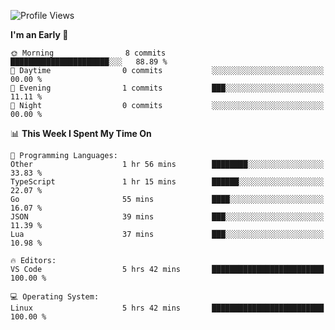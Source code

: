<!--START_SECTION:waka-->
![Profile Views](http://img.shields.io/badge/Profile%20Views-7-blue)

**I'm an Early 🐤** 

```text
🌞 Morning                8 commits           ██████████████████████░░░   88.89 % 
🌆 Daytime                0 commits           ░░░░░░░░░░░░░░░░░░░░░░░░░   00.00 % 
🌃 Evening                1 commits           ███░░░░░░░░░░░░░░░░░░░░░░   11.11 % 
🌙 Night                  0 commits           ░░░░░░░░░░░░░░░░░░░░░░░░░   00.00 % 
```


📊 **This Week I Spent My Time On** 

```text
💬 Programming Languages: 
Other                    1 hr 56 mins        ████████░░░░░░░░░░░░░░░░░   33.83 % 
TypeScript               1 hr 15 mins        ██████░░░░░░░░░░░░░░░░░░░   22.07 % 
Go                       55 mins             ████░░░░░░░░░░░░░░░░░░░░░   16.07 % 
JSON                     39 mins             ███░░░░░░░░░░░░░░░░░░░░░░   11.39 % 
Lua                      37 mins             ███░░░░░░░░░░░░░░░░░░░░░░   10.98 % 

🔥 Editors: 
VS Code                  5 hrs 42 mins       █████████████████████████   100.00 % 

💻 Operating System: 
Linux                    5 hrs 42 mins       █████████████████████████   100.00 % 
```


<!--END_SECTION:waka-->
